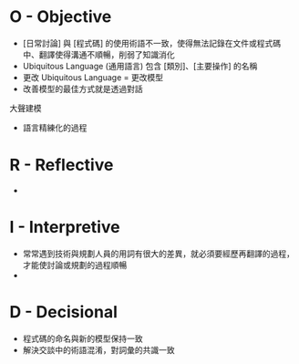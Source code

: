 # O - Objective

* [日常討論] 與 [程式碼] 的使用術語不一致，使得無法記錄在文件或程式碼中、翻譯使得溝通不順暢，削弱了知識消化
* Ubiquitous Language (通用語言) 包含 [類別]、[主要操作] 的名稱
* 更改 Ubiquitous Language = 更改模型
* 改善模型的最佳方式就是透過對話

大聲建模
* 語言精練化的過程

# R - Reflective

* 

# I - Interpretive

* 常常遇到技術與規劃人員的用詞有很大的差異，就必須要經歷再翻譯的過程，才能使討論或規劃的過程順暢
* 
 
# D - Decisional

* 程式碼的命名與新的模型保持一致
* 解決交談中的術語混淆，對詞彙的共識一致